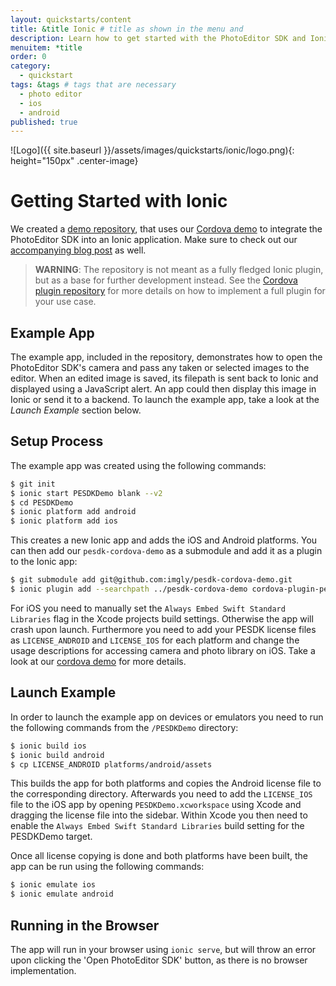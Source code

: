 ```yaml
---
layout: quickstarts/content
title: &title Ionic # title as shown in the menu and 
description: Learn how to get started with the PhotoEditor SDK and Ionic and how to swiftly integrate the SDK into an Ionic application with this Quick Start.
menuitem: *title
order: 0
category: 
  - quickstart
tags: &tags # tags that are necessary
  - photo editor 
  - ios
  - android
published: true
---
```


![Logo]({{ site.baseurl }}/assets/images/quickstarts/ionic/logo.png){: height="150px" .center-image}

# Getting Started with Ionic

We created a [demo repository](https://github.com/imgly/pesdk-ionic-demo), that uses our [Cordova demo](https://github.com/imgly/pesdk-cordova-demo) to integrate the PhotoEditor SDK into an Ionic application. Make sure to check out our [accompanying blog post](https://blog.photoeditorsdk.com/photoeditor-sdk-cordova-dabe146e6c13) as well.

>**WARNING**: The repository is not meant as a fully fledged Ionic plugin, but as a base for further development instead. See the [Cordova plugin repository](https://github.com/imgly/pesdk-cordova-demo) for more details on how to implement a full plugin for your use case.

## Example App
The example app, included in the repository, demonstrates how to open the PhotoEditor SDK's camera and pass any taken or selected images to the editor. When an edited image is saved, its filepath is sent back to Ionic and displayed using a JavaScript alert. An app could then display this image in Ionic or send it to a backend. To launch the example app, take a look at the *Launch Example* section below.

## Setup Process
The example app was created using the following commands: 

```bash
$ git init
$ ionic start PESDKDemo blank --v2
$ cd PESDKDemo
$ ionic platform add android
$ ionic platform add ios
```

This creates a new Ionic app and adds the iOS and Android platforms. You can then add our `pesdk-cordova-demo` as a submodule and add it as a plugin to the Ionic app:

```bash
$ git submodule add git@github.com:imgly/pesdk-cordova-demo.git
$ ionic plugin add --searchpath ../pesdk-cordova-demo cordova-plugin-pesdk
```

For iOS you need to manually set the `Always Embed Swift Standard Libraries` flag in the Xcode projects build settings. Otherwise the app will crash upon launch. Furthermore you need to add your PESDK license files as `LICENSE_ANDROID` and `LICENSE_IOS` for each platform and change the usage descriptions for accessing camera and photo library on iOS. Take a look at our [cordova demo](https://github.com/imgly/pesdk-cordova-demo) for more details.

## Launch Example
In order to launch the example app on devices or emulators you need to run the following commands from the `/PESDKDemo` directory:
```bash
$ ionic build ios
$ ionic build android
$ cp LICENSE_ANDROID platforms/android/assets
```

This builds the app for both platforms and copies the Android license file to the corresponding directory. Afterwards you need to add the `LICENSE_IOS` file to the iOS app by opening `PESDKDemo.xcworkspace` using Xcode and dragging the license file into the sidebar. Within Xcode you then need to enable the `Always Embed Swift Standard Libraries` build setting for the PESDKDemo target.

Once all license copying is done and both platforms have been built, the app can be run using the following commands:
```bash
$ ionic emulate ios
$ ionic emulate android
```

## Running in the Browser

The app will run in your browser using ```ionic serve```, but will throw an error upon clicking the 'Open PhotoEditor SDK' button, as there is no browser implementation.

